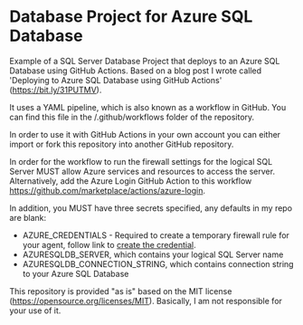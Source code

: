 # Database Project for Azure SQL Database

Example of a SQL Server Database Project that deploys to an Azure SQL Database using GitHub Actions. Based on a blog post I wrote called 'Deploying to Azure SQL Database using GitHub Actions' (https://bit.ly/31PUTMV).

It uses a YAML pipeline, which is also known as a workflow in GitHub. You can find this file in the /.github/workflows folder of the repository.

In order to use it with GitHub Actions in your own account you can either import or fork this repository into another GitHub repository.

In order for the workflow to run the firewall settings for the logical SQL Server MUST allow Azure services and resources to access the server. Alternatively, add the Azure Login GitHub Action to this workflow https://github.com/marketplace/actions/azure-login.

In addition, you MUST have three secrets specified, any defaults in my repo are blank:

- AZURE_CREDENTIALS - Required to create a temporary firewall rule for your agent, follow link to [create the credential](https://bit.ly/3Mn5a53). 
- AZURESQLDB_SERVER, which contains your logical SQL Server name
- AZURESQLDB_CONNECTION_STRING, which contains connection string to your Azure SQL Database

This repository is provided "as is" based on the MIT license (https://opensource.org/licenses/MIT). Basically, I am not responsible for your use of it.
